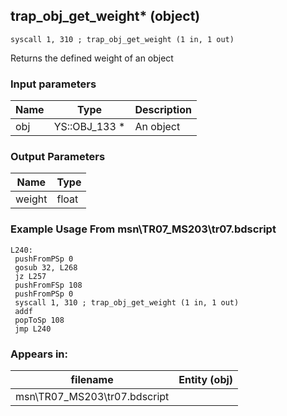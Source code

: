 ## trap_obj_get_weight* (object)

`syscall 1, 310 ; trap_obj_get_weight (1 in, 1 out)`

Returns the defined weight of an object

### Input parameters
| Name | Type | Description
|------|------|------------
| obj   | YS::OBJ_133 *   | An object


### Output Parameters
| Name | Type
|------|-----
| weight   | float   
### Example Usage From msn\TR07_MS203\tr07.bdscript
```plaintext
L240:
 pushFromPSp 0
 gosub 32, L268
 jz L257
 pushFromFSp 108
 pushFromPSp 0
 syscall 1, 310 ; trap_obj_get_weight (1 in, 1 out)
 addf 
 popToSp 108
 jmp L240
```


### Appears in:
| filename | Entity (obj)
|----------|-------------
| msn\TR07_MS203\tr07.bdscript       |           



